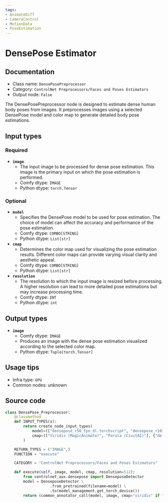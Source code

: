 ```yaml
---
tags:
- AnimateDiff
- CameraControl
- MotionData
- PoseEstimation
---
```


# DensePose Estimator
## Documentation
- Class name: `DensePosePreprocessor`
- Category: `ControlNet Preprocessors/Faces and Poses Estimators`
- Output node: `False`

The DensePosePreprocessor node is designed to estimate dense human body poses from images. It preprocesses images using a selected DensePose model and color map to generate detailed body pose estimations.
## Input types
### Required
- **`image`**
    - The input image to be processed for dense pose estimation. This image is the primary input on which the pose estimation is performed.
    - Comfy dtype: `IMAGE`
    - Python dtype: `torch.Tensor`
### Optional
- **`model`**
    - Specifies the DensePose model to be used for pose estimation. The choice of model can affect the accuracy and performance of the pose estimation.
    - Comfy dtype: `COMBO[STRING]`
    - Python dtype: `List[str]`
- **`cmap`**
    - Determines the color map used for visualizing the pose estimation results. Different color maps can provide varying visual clarity and aesthetic appeal.
    - Comfy dtype: `COMBO[STRING]`
    - Python dtype: `List[str]`
- **`resolution`**
    - The resolution to which the input image is resized before processing. A higher resolution can lead to more detailed pose estimations but may increase processing time.
    - Comfy dtype: `INT`
    - Python dtype: `int`
## Output types
- **`image`**
    - Comfy dtype: `IMAGE`
    - Produces an image with the dense pose estimation visualized according to the selected color map.
    - Python dtype: `Tuple[torch.Tensor]`
## Usage tips
- Infra type: `GPU`
- Common nodes: unknown


## Source code
```python
class DensePose_Preprocessor:
    @classmethod
    def INPUT_TYPES(s):
        return create_node_input_types(
            model=(["densepose_r50_fpn_dl.torchscript", "densepose_r101_fpn_dl.torchscript"], {"default": "densepose_r50_fpn_dl.torchscript"}),
            cmap=(["Viridis (MagicAnimate)", "Parula (CivitAI)"], {"default": "Viridis (MagicAnimate)"})
        )

    RETURN_TYPES = ("IMAGE",)
    FUNCTION = "execute"

    CATEGORY = "ControlNet Preprocessors/Faces and Poses Estimators"

    def execute(self, image, model, cmap, resolution=512):
        from controlnet_aux.densepose import DenseposeDetector
        model = DenseposeDetector \
                    .from_pretrained(filename=model) \
                    .to(model_management.get_torch_device())
        return (common_annotator_call(model, image, cmap="viridis" if "Viridis" in cmap else "parula", resolution=resolution), )

```
